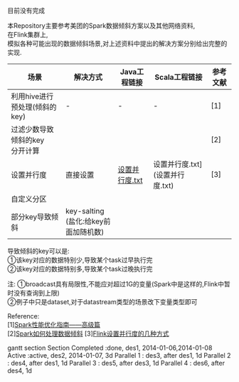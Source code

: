 目前没有完成

本Repository主要参考美团的Spark数据倾斜方案以及其他网络资料,<br>
在Flink集群上,<br>
模拟各种可能出现的数据倾斜场景,对上述资料中提出的解决方案分别给出完整的实现.




|场景|解决方式|Java工程链接|Scala工程链接|参考文献|
|---|---|---|---|---|
|利用hive进行预处理(倾斜的key)|-|-|-|[1]
|过滤少数导致倾斜的key<br>分开计算||||[2]
|设置并行度|直接设置|[设置并行度.txt](设置并行度.txt)|设置并行度.txt](设置并行度.txt)|[3]|
|自定义分区|
|部分key导致倾斜|key-salting<br>(盐化:给key前面加随机数)|




导致倾斜的key可以是:<br>
①该key对应的数据特别少,导致某个task过早执行完<br>
②该key对应的数据特别多,导致某个task过晚执行完<br>

注:
①broadcast具有局限性,不能应对超过1G的变量(Spark中是这样的,Flink中暂时没有查询到上限)<br>
②例子中只是dataset,对于datastream类型的场景改下变量类型即可



Reference:<br>
[1][Spark性能优化指南——高级篇](https://tech.meituan.com/2016/05/12/spark-tuning-pro.html)<br>
[2][Spark如何处理数据倾斜](https://blog.csdn.net/kaede1209/article/details/81145560)
[3][Flink设置并行度的几种方式](http://www.mamicode.com/info-detail-2957062.html)




gantt
    section Section
    Completed :done,    des1, 2014-01-06,2014-01-08
    Active        :active,  des2, 2014-01-07, 3d
    Parallel 1   :         des3, after des1, 1d
    Parallel 2   :         des4, after des1, 1d
    Parallel 3   :         des5, after des3, 1d
    Parallel 4   :         des6, after des4, 1d
